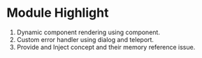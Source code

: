 # Module Highlight
1. Dynamic component rendering using component.
2. Custom error handler using dialog and teleport.
3. Provide and Inject concept and their memory reference issue.